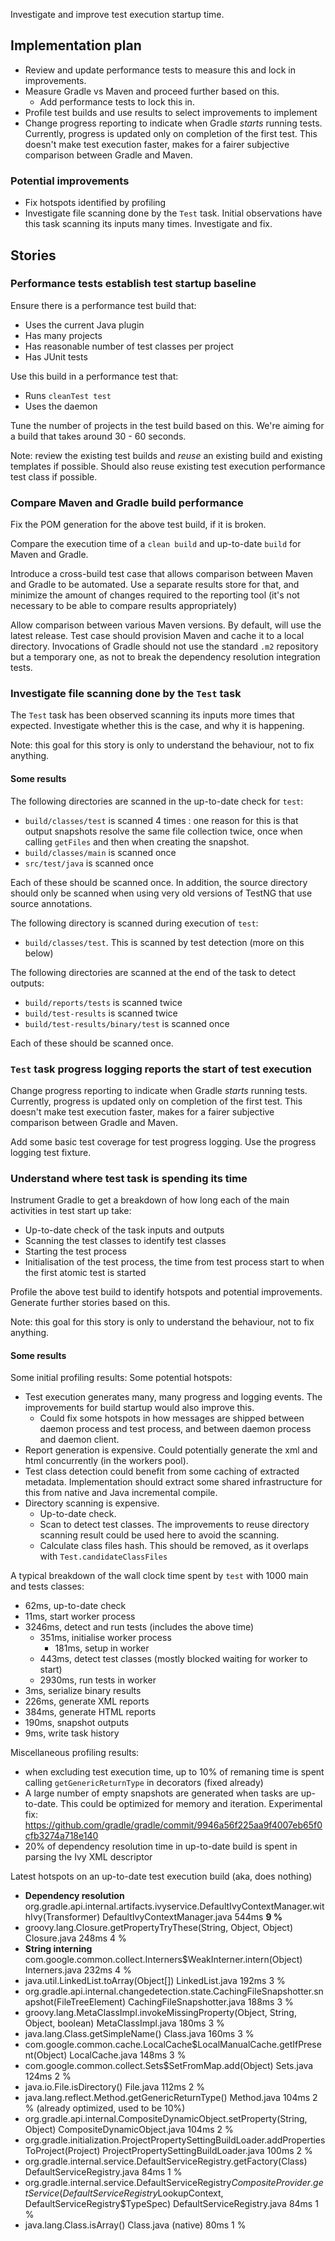 Investigate and improve test execution startup time.

## Implementation plan

- Review and update performance tests to measure this and lock in improvements.
- Measure Gradle vs Maven and proceed further based on this.
    - Add performance tests to lock this in.
- Profile test builds and use results to select improvements to implement
- Change progress reporting to indicate when Gradle _starts_ running tests. Currently, progress is updated only on completion of the first test.
  This doesn't make test execution faster, makes for a fairer subjective comparison between Gradle and Maven.

### Potential improvements

- Fix hotspots identified by profiling
- Investigate file scanning done by the `Test` task. Initial observations have this task scanning its inputs many times. Investigate and fix.

## Stories

### Performance tests establish test startup baseline

Ensure there is a performance test build that:

- Uses the current Java plugin
- Has many projects
- Has reasonable number of test classes per project
- Has JUnit tests

Use this build in a performance test that:

- Runs `cleanTest test`
- Uses the daemon

Tune the number of projects in the test build based on this. We're aiming for a build that takes around 30 - 60 seconds.

Note: review the existing test builds and _reuse_ an existing build and existing templates if possible. Should also reuse existing test execution performance test class if possible.

### Compare Maven and Gradle build performance

Fix the POM generation for the above test build, if it is broken.

Compare the execution time of a `clean build` and up-to-date `build` for Maven and Gradle.

Introduce a cross-build test case that allows comparison between Maven and Gradle to be automated. Use a separate results store for that, and minimize the amount of changes required to the reporting tool (it's not necessary to be able to compare results appropriately)

Allow comparison between various Maven versions. By default, will use the latest release. Test case should provision Maven and cache it to a local directory. Invocations of Gradle should not use the standard `.m2` repository but a temporary one, as not to break the dependency resolution integration tests.

### Investigate file scanning done by the `Test` task

The `Test` task has been observed scanning its inputs more times that expected. Investigate whether this is the case, and why it is happening.

Note: this goal for this story is only to understand the behaviour, not to fix anything.

#### Some results

The following directories are scanned in the up-to-date check for `test`:

- `build/classes/test` is scanned 4 times : one reason for this is that output snapshots resolve the same file collection twice, once when calling `getFiles` and then when creating the snapshot.
- `build/classes/main` is scanned once
- `src/test/java` is scanned once

Each of these should be scanned once. In addition, the source directory should only be scanned when using very old versions of TestNG that use source annotations.

The following directory is scanned during execution of `test`:

- `build/classes/test`. This is scanned by test detection (more on this below)

The following directories are scanned at the end of the task to detect outputs:

- `build/reports/tests` is scanned twice
- `build/test-results` is scanned twice
- `build/test-results/binary/test` is scanned once

Each of these should be scanned once.

### `Test` task progress logging reports the start of test execution

Change progress reporting to indicate when Gradle _starts_ running tests. Currently, progress is updated only on completion of the first test.
This doesn't make test execution faster, makes for a fairer subjective comparison between Gradle and Maven.

Add some basic test coverage for test progress logging. Use the progress logging test fixture.

### Understand where test task is spending its time

Instrument Gradle to get a breakdown of how long each of the main activities in test start up take:

- Up-to-date check of the task inputs and outputs
- Scanning the test classes to identify test classes
- Starting the test process
- Initialisation of the test process, the time from test process start to when the first atomic test is started

Profile the above test build to identify hotspots and potential improvements. Generate further stories based on this.

Note: this goal for this story is only to understand the behaviour, not to fix anything.

#### Some results

Some initial profiling results: Some potential hotspots:

- Test execution generates many, many progress and logging events. The improvements for build startup would also improve this.
    - Could fix some hotspots in how messages are shipped between daemon process and test process, and between daemon process and daemon client.
- Report generation is expensive. Could potentially generate the xml and html concurrently (in the workers pool).
- Test class detection could benefit from some caching of extracted metadata. Implementation should extract some shared infrastructure for this from
  native and Java incremental compile.
- Directory scanning is expensive.
    - Up-to-date check.
    - Scan to detect test classes. The improvements to reuse directory scanning result could be used here to avoid the scanning.
    - Calculate class files hash. This should be removed, as it overlaps with `Test.candidateClassFiles`

A typical breakdown of the wall clock time spent by `test` with 1000 main and tests classes:

- 62ms, up-to-date check
- 11ms, start worker process
- 3246ms, detect and run tests (includes the above time)
    - 351ms, initialise worker process
        - 181ms, setup in worker
    - 443ms, detect test classes (mostly blocked waiting for worker to start)
    - 2930ms, run tests in worker
- 3ms, serialize binary results
- 226ms, generate XML reports
- 384ms, generate HTML reports
- 190ms, snapshot outputs
- 9ms, write task history

Miscellaneous profiling results:

- when excluding test execution time, up to 10% of remaning time is spent calling `getGenericReturnType` in decorators (fixed already)
- A large number of empty snapshots are generated when tasks are up-to-date. This could be optimized for memory and iteration. Experimental fix: https://github.com/gradle/gradle/commit/9946a56f225aa9f4007eb65f0cfb3274a718e140
- 20% of dependency resolution time in up-to-date build is spent in parsing the Ivy XML descriptor

Latest hotspots on an up-to-date test execution build (aka, does nothing)

- **Dependency resolution** org.gradle.api.internal.artifacts.ivyservice.DefaultIvyContextManager.withIvy(Transformer) DefaultIvyContextManager.java 544ms	**9 %**
- groovy.lang.Closure.getPropertyTryThese(String, Object, Object) Closure.java 248ms	4 %
- **String interning** com.google.common.collect.Interners$WeakInterner.intern(Object) Interners.java 232ms	4 %
- java.util.LinkedList.toArray(Object[]) LinkedList.java 192ms	3 %
- org.gradle.api.internal.changedetection.state.CachingFileSnapshotter.snapshot(FileTreeElement) CachingFileSnapshotter.java 188ms	3 %
- groovy.lang.MetaClassImpl.invokeMissingProperty(Object, String, Object, boolean) MetaClassImpl.java 180ms	3 %
- java.lang.Class.getSimpleName() Class.java 160ms	3 %
- com.google.common.cache.LocalCache$LocalManualCache.getIfPresent(Object) LocalCache.java 148ms	3 %
- com.google.common.collect.Sets$SetFromMap.add(Object) Sets.java 124ms	2 %
- java.io.File.isDirectory() File.java 112ms	2 %
- java.lang.reflect.Method.getGenericReturnType() Method.java 104ms	2 % (already optimized, used to be 10%)
- org.gradle.api.internal.CompositeDynamicObject.setProperty(String, Object) CompositeDynamicObject.java 104ms	2 %
- org.gradle.initialization.ProjectPropertySettingBuildLoader.addPropertiesToProject(Project) ProjectPropertySettingBuildLoader.java 100ms	2 %
- org.gradle.internal.service.DefaultServiceRegistry.getFactory(Class) DefaultServiceRegistry.java 84ms	1 %
- org.gradle.internal.service.DefaultServiceRegistry$CompositeProvider.getService(DefaultServiceRegistry$LookupContext, DefaultServiceRegistry$TypeSpec) DefaultServiceRegistry.java 84ms	1 %
- java.lang.Class.isArray() Class.java (native) 80ms	1 %
